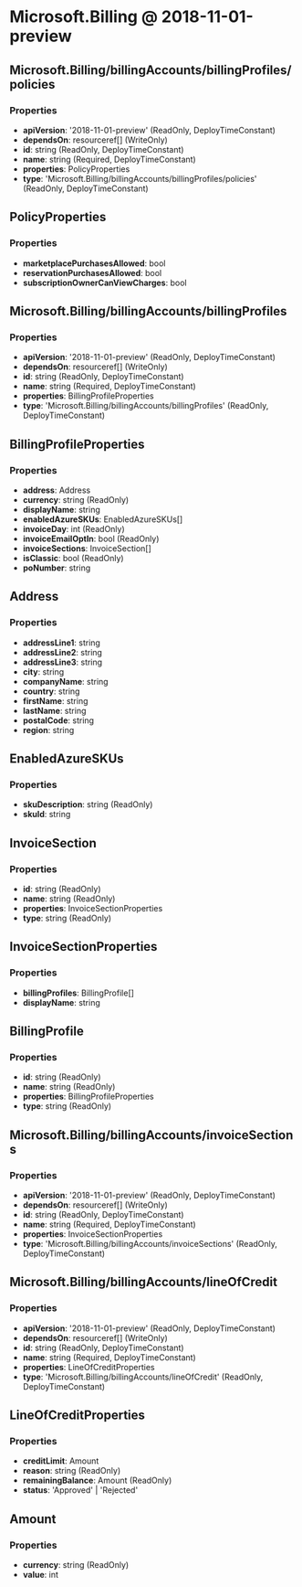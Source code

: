 # Microsoft.Billing @ 2018-11-01-preview

## Microsoft.Billing/billingAccounts/billingProfiles/policies
### Properties
* **apiVersion**: '2018-11-01-preview' (ReadOnly, DeployTimeConstant)
* **dependsOn**: resourceref[] (WriteOnly)
* **id**: string (ReadOnly, DeployTimeConstant)
* **name**: string (Required, DeployTimeConstant)
* **properties**: PolicyProperties
* **type**: 'Microsoft.Billing/billingAccounts/billingProfiles/policies' (ReadOnly, DeployTimeConstant)

## PolicyProperties
### Properties
* **marketplacePurchasesAllowed**: bool
* **reservationPurchasesAllowed**: bool
* **subscriptionOwnerCanViewCharges**: bool

## Microsoft.Billing/billingAccounts/billingProfiles
### Properties
* **apiVersion**: '2018-11-01-preview' (ReadOnly, DeployTimeConstant)
* **dependsOn**: resourceref[] (WriteOnly)
* **id**: string (ReadOnly, DeployTimeConstant)
* **name**: string (Required, DeployTimeConstant)
* **properties**: BillingProfileProperties
* **type**: 'Microsoft.Billing/billingAccounts/billingProfiles' (ReadOnly, DeployTimeConstant)

## BillingProfileProperties
### Properties
* **address**: Address
* **currency**: string (ReadOnly)
* **displayName**: string
* **enabledAzureSKUs**: EnabledAzureSKUs[]
* **invoiceDay**: int (ReadOnly)
* **invoiceEmailOptIn**: bool (ReadOnly)
* **invoiceSections**: InvoiceSection[]
* **isClassic**: bool (ReadOnly)
* **poNumber**: string

## Address
### Properties
* **addressLine1**: string
* **addressLine2**: string
* **addressLine3**: string
* **city**: string
* **companyName**: string
* **country**: string
* **firstName**: string
* **lastName**: string
* **postalCode**: string
* **region**: string

## EnabledAzureSKUs
### Properties
* **skuDescription**: string (ReadOnly)
* **skuId**: string

## InvoiceSection
### Properties
* **id**: string (ReadOnly)
* **name**: string (ReadOnly)
* **properties**: InvoiceSectionProperties
* **type**: string (ReadOnly)

## InvoiceSectionProperties
### Properties
* **billingProfiles**: BillingProfile[]
* **displayName**: string

## BillingProfile
### Properties
* **id**: string (ReadOnly)
* **name**: string (ReadOnly)
* **properties**: BillingProfileProperties
* **type**: string (ReadOnly)

## Microsoft.Billing/billingAccounts/invoiceSections
### Properties
* **apiVersion**: '2018-11-01-preview' (ReadOnly, DeployTimeConstant)
* **dependsOn**: resourceref[] (WriteOnly)
* **id**: string (ReadOnly, DeployTimeConstant)
* **name**: string (Required, DeployTimeConstant)
* **properties**: InvoiceSectionProperties
* **type**: 'Microsoft.Billing/billingAccounts/invoiceSections' (ReadOnly, DeployTimeConstant)

## Microsoft.Billing/billingAccounts/lineOfCredit
### Properties
* **apiVersion**: '2018-11-01-preview' (ReadOnly, DeployTimeConstant)
* **dependsOn**: resourceref[] (WriteOnly)
* **id**: string (ReadOnly, DeployTimeConstant)
* **name**: string (Required, DeployTimeConstant)
* **properties**: LineOfCreditProperties
* **type**: 'Microsoft.Billing/billingAccounts/lineOfCredit' (ReadOnly, DeployTimeConstant)

## LineOfCreditProperties
### Properties
* **creditLimit**: Amount
* **reason**: string (ReadOnly)
* **remainingBalance**: Amount (ReadOnly)
* **status**: 'Approved' | 'Rejected'

## Amount
### Properties
* **currency**: string (ReadOnly)
* **value**: int

